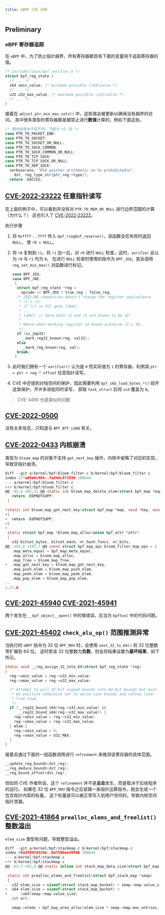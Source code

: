 ```yaml
---
title: eBPF CVE 分析
---
```


## Preliminary

### eBPF 寄存器追踪

在 `eBPF` 中，为了防止指针越界，所有寄存器都具有下面的变量用于追踪寄存器的值。

```c
/* include/linux/bpf_verifier.h */
struct bpf_reg_state {
  /* ... */
  s64 smin_value; /* minimum possible (s64)value */
  /* ... */
  u32 u32_max_value; /* maximum possible (u32)value */
  /* ... */
}
```

接着在 `adjust_ptr_min_max_vals()` 中，这些值会被更新以确保没有越界的访问。
其中很多类型的寄存器都是被禁止进行**数值**计算的，例如下面这些。

```c
/* 随内核版本不同不同，下面为 v5.10 */
case PTR_TO_PACKET_END:
case PTR_TO_SOCKET:
case PTR_TO_SOCKET_OR_NULL:
case PTR_TO_SOCK_COMMON:
case PTR_TO_SOCK_COMMON_OR_NULL:
case PTR_TO_TCP_SOCK:
case PTR_TO_TCP_SOCK_OR_NULL:
case PTR_TO_XDP_SOCK:
  verbose(env, "R%d pointer arithmetic on %s prohibited\n",
    dst, reg_type_str[ptr_reg->type]);
  return -EACCES;
```

## [CVE-2022-23222](https://www.openwall.com/lists/oss-security/2022/01/18/2) 任意指针读写

在上面的例子中，可以看到并没有对 `PTR_TO_MEM_OR_NULL` 进行边界范围的计算（为什么？）
这也引入了 [CVE-2022-23222](https://www.openwall.com/lists/oss-security/2022/01/18/2)。

执行步骤

1. 将 `0xffff...ffff` 传入 `bpf_ringbuf_reserve()`，该函数会在失败时返回 `NULL`，
使 `r0 = NULL`。
2. 将 `r0` 复制到 `r1`，将 `r1` 加一后，对 `r0` 进行 `NULL` 检查，这时，`verifier`
    会认为 `r0` 与 `r1` 均为 `0`。
    在进行 `NULL` 检查时使用的指令为 `BPF_JEQ`，其会调用 `reg_set_min_max()` 对函数进行标记。

    ```c
    case BPF_JEQ:
    case BPF_JNE:
     {
      struct bpf_reg_state *reg =
        opcode == BPF_JEQ ? true_reg : false_reg;
      /* JEQ/JNE comparison doesn't change the register equivalence.
       * r1 = r2;
       * if (r1 == 42) goto label;
       * ...
       * label: // here both r1 and r2 are known to be 42.
       *
       * Hence when marking register as known preserve it's ID.
       */
      if (is_jmp32)
        __mark_reg32_known(reg, val32);
      else
        __mark_reg_known(reg, val);
      break;
     }
     ```

3. 此时我们拥有一个 `verifier()` 认为是 `0` 而实际值为 `1` 的寄存器，利用其 `ptr = ptr + reg * offset`
    任意指针读写。
4. CVE 中还提到对栈空间的保护，因此需要利用 `bpf_skb_load_bytes_*()` 绕开这类保护，开许多进程同时读写，
    获取 `task_struct` 后将 `uid` 覆盖为 `0`。

> CVE-3490 也是类似的问题

## [CVE-2022-0500](https://cve.mitre.org/cgi-bin/cvename.cgi?name=CVE-2022-0500)

没有太多信息，只知道与 `BPF_BTF_LOAD` 有关。

## [CVE-2022-0433](https://cve.mitre.org/cgi-bin/cvename.cgi?name=CVE-2022-0433) 内核崩溃

类型为 `bloom_map` 的对象不支持 `get_next_key` 操作，内核中省略了对应的实现，导致空指针崩溃。

```c
diff --git a/kernel/bpf/bloom_filter.c b/kernel/bpf/bloom_filter.c
index 277a05e9c984..fa34dc871995 100644
--- a/kernel/bpf/bloom_filter.c
+++ b/kernel/bpf/bloom_filter.c
@@ -82,6 +82,11 @@ static int bloom_map_delete_elem(struct bpf_map *map, void *value)
   return -EOPNOTSUPP;
 }
 
+static int bloom_map_get_next_key(struct bpf_map *map, void *key, void *next_key)
+{
+  return -EOPNOTSUPP;
+}
+
 static struct bpf_map *bloom_map_alloc(union bpf_attr *attr)
 {
   u32 bitset_bytes, bitset_mask, nr_hash_funcs, nr_bits;
@@ -192,6 +197,7 @@ const struct bpf_map_ops bloom_filter_map_ops = {
   .map_meta_equal = bpf_map_meta_equal,
   .map_alloc = bloom_map_alloc,
   .map_free = bloom_map_free,
+  .map_get_next_key = bloom_map_get_next_key,
   .map_push_elem = bloom_map_push_elem,
   .map_peek_elem = bloom_map_peek_elem,
   .map_pop_elem = bloom_map_pop_elem,
-- 
2.27.0
```

## [CVE-2021-45940](https://cve.mitre.org/cgi-bin/cvename.cgi?name=CVE-2021-45940) [CVE-2021-45941](https://cve.mitre.org/cgi-bin/cvename.cgi?name=CVE-2021-45941)

两个发生在 `__bpf_object__open()` 中的堆错误，应当为 `bpftool` 中的代码问题。

## [CVE-2021-45402](https://cve.mitre.org/cgi-bin/cvename.cgi?name=CVE-2021-45402) `check_alu_op()` 范围推测异常

当执行的 `eBPF` 指令为 32 位 `BPF_MOV` 时，会使用 `zext_32_to_64()` 将 32 位整数零扩展到 64 位。
这时若该 32 位整数为**负数**，则会将结果设置为**最坏结果**，如下所示。

```c
static void __reg_assign_32_into_64(struct bpf_reg_state *reg)
{
  reg->umin_value = reg->u32_min_value;
  reg->umax_value = reg->u32_max_value;

  /* Attempt to pull 32-bit signed bounds into 64-bit bounds but must
   * be positive otherwise set to worse case bounds and refine later
   * from tnum.
   */
  if (__reg32_bound_s64(reg->s32_min_value) &&
      __reg32_bound_s64(reg->s32_max_value)) {
    reg->smin_value = reg->s32_min_value;
    reg->smax_value = reg->s32_max_value;
  } else {
    reg->smin_value = 0;
    reg->smax_value = U32_MAX;
  }
}
```

接着会通过下面的一组函数调用进行 `refinement` 来推测该寄存器的具体范围。

```c
__update_reg_bounds(dst_reg);
__reg_deduce_bounds(dst_reg);
__reg_bound_offset(dst_reg);
```

但如同 CVE 作者所说，这个 `refinement` 并不是**总会**发生，而是取决于后续程序的运行。
如果在 32 位 `BPF_MOV` 指令之后紧跟一条指针运算指令，就会生成一个包含指针内容的标量。
这个标量是可以被正常写入到用户空间的，导致内核空间指针泄漏。

## [CVE-2021-41864](https://cve.mitre.org/cgi-bin/cvename.cgi?name=CVE-2021-41864) `prealloc_elems_and_freelist()` 整数溢出

`elem_size` 类型有问题，导致整型溢出。

```c
diff --git a/kernel/bpf/stackmap.c b/kernel/bpf/stackmap.c
index 09a3fd97d329e..6e75bbee39f0b 100644
--- a/kernel/bpf/stackmap.c
+++ b/kernel/bpf/stackmap.c
@@ -63,7 +63,8 @@ static inline int stack_map_data_size(struct bpf_map *map)
 
 static int prealloc_elems_and_freelist(struct bpf_stack_map *smap)
 {
-  u32 elem_size = sizeof(struct stack_map_bucket) + smap->map.value_size;
+  u64 elem_size = sizeof(struct stack_map_bucket) +
+      (u64)smap->map.value_size;
   int err;
 
   smap->elems = bpf_map_area_alloc(elem_size * smap->map.max_entries,
```
